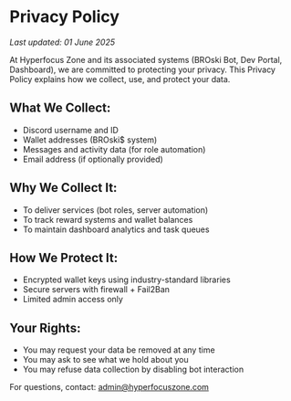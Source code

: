 # Privacy Policy

_Last updated: 01 June 2025_

At Hyperfocus Zone and its associated systems (BROski Bot, Dev Portal, Dashboard), we are committed to protecting your privacy. This Privacy Policy explains how we collect, use, and protect your data.

## What We Collect:
- Discord username and ID
- Wallet addresses (BROski$ system)
- Messages and activity data (for role automation)
- Email address (if optionally provided)

## Why We Collect It:
- To deliver services (bot roles, server automation)
- To track reward systems and wallet balances
- To maintain dashboard analytics and task queues

## How We Protect It:
- Encrypted wallet keys using industry-standard libraries
- Secure servers with firewall + Fail2Ban
- Limited admin access only

## Your Rights:
- You may request your data be removed at any time
- You may ask to see what we hold about you
- You may refuse data collection by disabling bot interaction

For questions, contact: admin@hyperfocuszone.com
